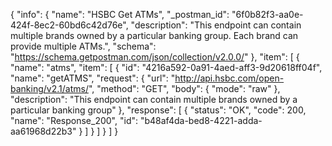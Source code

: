 {
  "info": {
    "name": "HSBC Get ATMs",
    "_postman_id": "6f0b82f3-aa0e-424f-8ec2-60bd6c42d76e",
    "description": "This endpoint can contain multiple brands owned by a particular banking group. Each brand can provide multiple ATMs.",
    "schema": "https://schema.getpostman.com/json/collection/v2.0.0/"
  },
  "item": [
    {
      "name": "atms",
      "item": [
        {
          "id": "4216a592-0a91-4aed-aff3-9d20618ff04f",
          "name": "getATMS",
          "request": {
            "url": "http://api.hsbc.com/open-banking/v2.1/atms/",
            "method": "GET",
            "body": {
              "mode": "raw"
            },
            "description": "This endpoint can contain multiple brands owned by a particular banking group"
          },
          "response": [
            {
              "status": "OK",
              "code": 200,
              "name": "Response_200",
              "id": "b48af4da-bed8-4221-adda-aa61968d22b3"
            }
          ]
        }
      ]
    }
  ]
}